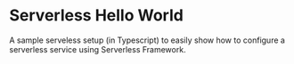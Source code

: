 # Serverless Hello World

A sample serveless setup (in Typescript) to easily show how to configure a serverless service using Serverless Framework.
